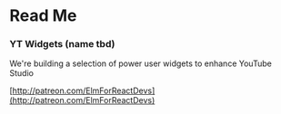 # Read Me

### YT Widgets (name tbd)

We're building a selection of power user widgets to enhance YouTube Studio


[http://patreon.com/ElmForReactDevs](http://patreon.com/ElmForReactDevs)
